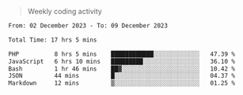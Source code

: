 > Weekly coding activity
<!--START_SECTION:waka-->

```txt
From: 02 December 2023 - To: 09 December 2023

Total Time: 17 hrs 5 mins

PHP          8 hrs 5 mins    ████████████░░░░░░░░░░░░░   47.39 %
JavaScript   6 hrs 10 mins   █████████░░░░░░░░░░░░░░░░   36.10 %
Bash         1 hr 46 mins    ██▓░░░░░░░░░░░░░░░░░░░░░░   10.42 %
JSON         44 mins         █░░░░░░░░░░░░░░░░░░░░░░░░   04.37 %
Markdown     12 mins         ▒░░░░░░░░░░░░░░░░░░░░░░░░   01.25 %
```

<!--END_SECTION:waka-->

